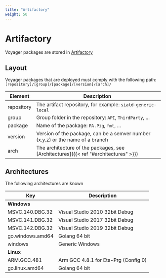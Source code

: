 ```yaml
---
title: "Artifactory"
weight: 50
---
```


# Artifactory
Voyager packages are stored in [Artifactory](https://artifactory.prodrive.nl/artifactory/webapp/#/home)

## Layout
Voyager packages that are deployed must comply with the following path:
`[repository]/[group]/[package]/[version]/[arch]/`

|Element   |Description|
|----------|-----------|
|repository|The artifact repository, for example: `siatd-generic-local`|
|group     |Group folder in the repository: `API`, `ThirdParty`, ...|
|package   |Name of the package: `PA.Pig`, `fmt`, ...|
|version   |Version of the package, can be a semver number (x.y.z) or the name of a branch|
|arch      |The architecture of the packages, see [Architectures]({{< ref "#architectures" >}})|

## Architectures
The following architectures are known

|Key            |Description|
|---------------|-----------|
|**Windows**||
|MSVC.140.DBG.32|Visual Studio 2010 32bit Debug|
|MSVC.141.DBG.32|Visual Studio 2017 32bit Debug|
|MSVC.142.DBG.32|Visual Studio 2019 32bit Debug|
|go.windows.amd64|Golang 64 bit|
|windows|Generic Windows|
|**Linux**||
|ARM.GCC.481|Arm GCC 4.8.1 for Ets-Prg (Config 0)|
|go.linux.amd64|Golang 64 bit|